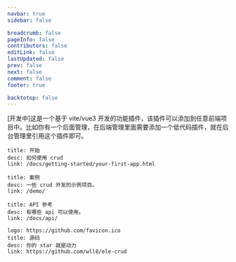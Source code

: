 ```yaml
---
navbar: true
sidebar: false

breadcrumb: false
pageInfo: false
contributors: false
editLink: false
lastUpdated: false
prev: false
next: false
comment: false
footer: true

backtotop: false
---
```


[开发中]这是一个基于 vite/vue3 开发的功能插件，该插件可以添加到任意前端项目中。比如你有一个后面管理，在后端管理里面需要添加一个低代码插件，就在后台管理里引用这个插件即可。


```component VPCard
title: 开始
desc: 如何使用 crud
link: /docs/getting-started/your-first-app.html
```

```component VPCard
title: 案例
desc: 一些 crud 开发的示例项目。
link: /demo/
```

```component VPCard
title: API 参考
desc: 有哪些 api 可以使用。
link: /docs/api/
```

```component VPCard
logo: https://github.com/favicon.ico
title: 源码
desc: 你的 star 就是动力
link: https://github.com/wll8/ele-crud
```



